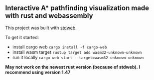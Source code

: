 ## Interactive A\* pathfinding visualization made with rust and webassembly

This project was built with [stdweb](https://github.com/koute/stdweb).

To get it started:

-   install cargo web `cargo install -f cargo-web`
-   install wasm target `rustup target add wasm32-unknown-unknown`
-   run it locally `cargo web start --target=wasm32-unknown-unknown`

**May not work on the newest rust version (because of stdweb). I recommend using version 1.47**
